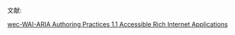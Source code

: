 


文献:

[wec-WAI-ARIA Authoring Practices 1.1 ](https://www.w3.org/TR/wai-aria-practices/)
[Accessible Rich Internet Applications](https://www.w3.org/TR/wai-aria-practices/)
